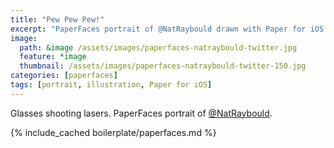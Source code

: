 ```yaml
---
title: "Pew Pew Pew!"
excerpt: "PaperFaces portrait of @NatRaybould drawn with Paper for iOS on an iPad."
image: 
  path: &image /assets/images/paperfaces-natraybould-twitter.jpg 
  feature: *image
  thumbnail: /assets/images/paperfaces-natraybould-twitter-150.jpg
categories: [paperfaces]
tags: [portrait, illustration, Paper for iOS]
---
```


Glasses shooting lasers. PaperFaces portrait of [@NatRaybould](https://twitter.com/NatRaybould).

{% include_cached boilerplate/paperfaces.md %}
